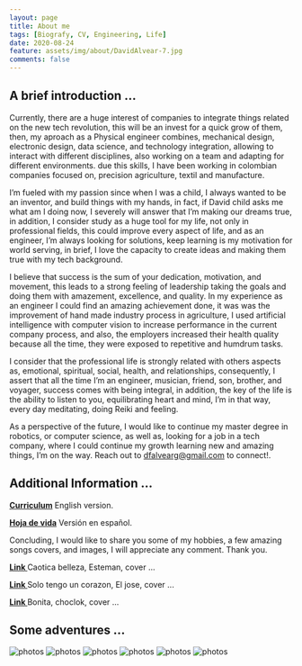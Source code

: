 ```yaml
---
layout: page
title: About me
tags: [Biografy, CV, Engineering, Life]
date: 2020-08-24
feature: assets/img/about/DavidAlvear-7.jpg
comments: false
---
```


## A brief introduction ...

Currently, there are a huge interest of companies to integrate things related on the new tech revolution, this will be an invest for a quick grow of them, then, my aproach as a Physical engineer combines, mechanical design, electronic design, data science, and technology integration, allowing to interact with different disciplines, also working on a team and adapting for different environments. due this skills, I have been working in colombian companies focused on, precision agriculture, textil and manufacture.

I’m fueled with my passion since when I was a child, I always wanted to be an inventor, and build things with my hands, in fact, if David child asks me what am I doing now, I severely will answer that I’m making our dreams true, in addition, I consider study as a huge tool for my life, not only in professional fields, this could improve every aspect of life, and as an engineer, I’m always looking for solutions, keep learning is my motivation for world serving, in brief, I love the capacity to create ideas and making them true with my tech background. 

I believe that success is the sum of your dedication, motivation, and movement, this leads to a strong feeling of leadership taking the goals and doing them with amazement, excellence, and quality. In my experience as an engineer I could find an amazing achievement done, it was was the improvement of hand made industry process in agriculture, I used artificial intelligence with computer vision to increase performance in the current company process, and also, the employers increased their health quality because all the time, they were exposed to repetitive and humdrum tasks.

I consider that the professional life is strongly related with others aspects as, emotional, spiritual, social, health, and relationships, consequently, I assert that all the time I’m an engineer, musician, friend, son, brother, and voyager, success comes with being integral, in addition, the key of the life is the ability to listen to you, equilibrating heart and mind, I’m in that way, every day meditating, doing Reiki and feeling.

As a perspective of the future, I would like to continue my master degree in robotics, or computer science, as well as, looking for a job in a tech company, where I could continue my growth learning new and amazing things, I’m on the way. Reach out to dfalvearg@gmail.com to connect!.

## Additional Information ...

<a href="https://drive.google.com/file/d/1PGNaQ8AAWLL3gij0oCtVeYjSpv1TOqu6/view?usp=sharing"><b> Curriculum</b></a> English version.

<a href="https://drive.google.com/file/d/1srHIY9mwXoYnVLh1V-AY835SMpci9AIo/view?usp=sharing"><b> Hoja de vida</b></a> Versión en español.

Concluding, I would like to share you some of my hobbies, a few amazing songs covers, and images, I will appreciate any comment. Thank you.

<a href="https://www.youtube.com/watch?v=UIHvS_BPVm8"><b> Link </b></a> Caotica belleza, Esteman, cover ... 

<a href="https://drive.google.com/file/d/1qHl6s6TYIH20uWlfoYxMBApwgN8MIEUf/view?usp=sharing"><b> Link </b></a> Solo tengo un corazon, El jose, cover ... 

<a href="https://www.youtube.com/watch?v=UIHvS_BPVm8"><b> Link </b></a> Bonita, choclok, cover ... 

## Some adventures ...

![photos]({{site.baseurl}}/assets/img/about/DavidAlvear-3.jpg)
![photos]({{site.baseurl}}/assets/img/about/DavidAlvear-4.jpg)
![photos]({{site.baseurl}}/assets/img/about/DavidAlvear-5.jpg)
![photos]({{site.baseurl}}/assets/img/about/DavidAlvear-1.jpg)
![photos]({{site.baseurl}}/assets/img/about/DavidAlvear-6.jpg)
![photos]({{site.baseurl}}/assets/img/about/DavidAlvear-2.jpg)

